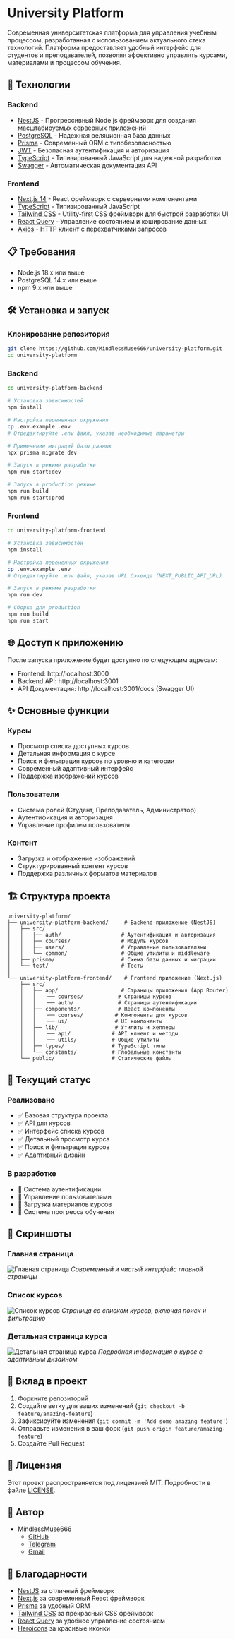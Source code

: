 # University Platform

Современная университетская платформа для управления учебным процессом, разработанная с использованием актуального стека технологий. Платформа предоставляет удобный интерфейс для студентов и преподавателей, позволяя эффективно управлять курсами, материалами и процессом обучения.

## 🚀 Технологии

### Backend
- [NestJS](https://nestjs.com/) - Прогрессивный Node.js фреймворк для создания масштабируемых серверных приложений
- [PostgreSQL](https://www.postgresql.org/) - Надежная реляционная база данных
- [Prisma](https://www.prisma.io/) - Современный ORM с типобезопасностью
- [JWT](https://jwt.io/) - Безопасная аутентификация и авторизация
- [TypeScript](https://www.typescriptlang.org/) - Типизированный JavaScript для надежной разработки
- [Swagger](https://swagger.io/) - Автоматическая документация API

### Frontend
- [Next.js 14](https://nextjs.org/) - React фреймворк с серверными компонентами
- [TypeScript](https://www.typescriptlang.org/) - Типизированный JavaScript
- [Tailwind CSS](https://tailwindcss.com/) - Utility-first CSS фреймворк для быстрой разработки UI
- [React Query](https://tanstack.com/query/latest) - Управление состоянием и кэширование данных
- [Axios](https://axios-http.com/) - HTTP клиент с перехватчиками запросов

## 📋 Требования

- Node.js 18.x или выше
- PostgreSQL 14.x или выше
- npm 9.x или выше

## 🛠 Установка и запуск

### Клонирование репозитория
```bash
git clone https://github.com/MindlessMuse666/university-platform.git
cd university-platform
```

### Backend
```bash
cd university-platform-backend

# Установка зависимостей
npm install

# Настройка переменных окружения
cp .env.example .env
# Отредактируйте .env файл, указав необходимые параметры

# Применение миграций базы данных
npx prisma migrate dev

# Запуск в режиме разработки
npm run start:dev

# Запуск в production режиме
npm run build
npm run start:prod
```

### Frontend
```bash
cd university-platform-frontend

# Установка зависимостей
npm install

# Настройка переменных окружения
cp .env.example .env
# Отредактируйте .env файл, указав URL бэкенда (NEXT_PUBLIC_API_URL)

# Запуск в режиме разработки
npm run dev

# Сборка для production
npm run build
npm run start
```

## 🌐 Доступ к приложению

После запуска приложение будет доступно по следующим адресам:
- Frontend: http://localhost:3000
- Backend API: http://localhost:3001
- API Документация: http://localhost:3001/docs (Swagger UI)

## ✨ Основные функции

### Курсы
- Просмотр списка доступных курсов
- Детальная информация о курсе
- Поиск и фильтрация курсов по уровню и категории
- Современный адаптивный интерфейс
- Поддержка изображений курсов

### Пользователи
- Система ролей (Студент, Преподаватель, Администратор)
- Аутентификация и авторизация
- Управление профилем пользователя

### Контент
- Загрузка и отображение изображений
- Структурированный контент курсов
- Поддержка различных форматов материалов

## 🏗 Структура проекта

```
university-platform/
├── university-platform-backend/     # Backend приложение (NestJS)
│   ├── src/
│   │   ├── auth/                   # Аутентификация и авторизация
│   │   ├── courses/                # Модуль курсов
│   │   ├── users/                  # Управление пользователями
│   │   └── common/                 # Общие утилиты и middleware
│   ├── prisma/                     # Схема базы данных и миграции
│   └── test/                       # Тесты
│
└── university-platform-frontend/    # Frontend приложение (Next.js)
    ├── src/
    │   ├── app/                    # Страницы приложения (App Router)
    │   │   ├── courses/           # Страницы курсов
    │   │   └── auth/              # Страницы аутентификации
    │   ├── components/            # React компоненты
    │   │   ├── courses/          # Компоненты для курсов
    │   │   └── ui/               # UI компоненты
    │   ├── lib/                  # Утилиты и хелперы
    │   │   ├── api/             # API клиент и методы
    │   │   └── utils/           # Общие утилиты
    │   ├── types/               # TypeScript типы
    │   └── constants/           # Глобальные константы
    └── public/                  # Статические файлы
```

## 🎯 Текущий статус

### Реализовано
- ✅ Базовая структура проекта
- ✅ API для курсов
- ✅ Интерфейс списка курсов
- ✅ Детальный просмотр курса
- ✅ Поиск и фильтрация курсов
- ✅ Адаптивный дизайн

### В разработке
- 🔄 Система аутентификации
- 🔄 Управление пользователями
- 🔄 Загрузка материалов курсов
- 🔄 Система прогресса обучения

## 📸 Скриншоты

### Главная страница
![Главная страница](https://github.com/user-attachments/assets/0bad122b-f77f-43e7-9ce9-f0185fcf1db2)
*Современный и чистый интерфейс главной страницы*

### Список курсов
![Список курсов](https://github.com/user-attachments/assets/491f916b-93cf-41c9-97a1-865a242ceb01)
*Страница со списком курсов, включая поиск и фильтрацию*

### Детальная страница курса
![Детальная страница курса](https://github.com/user-attachments/assets/24df2bba-a479-45ef-8e4a-60b9de6d08ff)
*Подробная информация о курсе с адаптивным дизайном*

## 🤝 Вклад в проект

1. Форкните репозиторий
2. Создайте ветку для ваших изменений (`git checkout -b feature/amazing-feature`)
3. Зафиксируйте изменения (`git commit -m 'Add some amazing feature'`)
4. Отправьте изменения в ваш форк (`git push origin feature/amazing-feature`)
5. Создайте Pull Request

## 📝 Лицензия

Этот проект распространяется под лицензией MIT. Подробности в файле [LICENSE](LICENSE).

## 👥 Автор

- MindlessMuse666
  * [GitHub](https://github.com/MindlessMuse666)
  * [Telegram](t.me/mindless_muse)
  * [Gmail](mindlessmuse.666@gmail.com)

## 🙏 Благодарности

- [NestJS](https://nestjs.com/) за отличный фреймворк
- [Next.js](https://nextjs.org/) за современный React фреймворк
- [Prisma](https://www.prisma.io/) за удобный ORM
- [Tailwind CSS](https://tailwindcss.com/) за прекрасный CSS фреймворк
- [React Query](https://tanstack.com/query/latest) за удобное управление состоянием
- [Heroicons](https://heroicons.com/) за красивые иконки 
